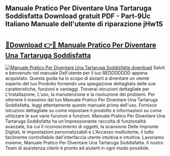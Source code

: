 ## Manuale Pratico Per Diventare Una Tartaruga Soddisfatta Download gratuit PDF - Part-9Uc Italiano Manuale dell'utente di riparazione jHw1S

# <h2><a href="http://dfdall3.blite.top/?on=Manuale+Pratico+Per+Diventare+Una+Tartaruga+Soddisfatta">🔗Download 👉🔴 Manuale Pratico Per Diventare Una Tartaruga Soddisfatta</a></h2>

[![Manuale Pratico Per Diventare Una Tartaruga Soddisfatta download](https://i.imgur.com/lujVjoI.png)](http://dfdall3.blite.top/?on=Manuale+Pratico+Per+Diventare+Una+Tartaruga+Soddisfatta)
Saluti e benvenuto nel manuale Dell'utente per il tuo REDDDDDDD appena acquistato. Questa guida ha lo scopo di aiutarti a diventare un utente esperto del tuo Prodotto fornendo una spiegazione dettagliata delle sue caratteristiche, funzioni e vantaggi. Troverai istruzioni dettagliate per L'installazione, L'uso, la manutenzione e la risoluzione dei problemi. Per ottenere il massimo dal tuo Manuale Pratico Per Diventare Una Tartaruga Soddisfatta, leggi attentamente questo manuale prima dell'uso. Fornisce istruzioni dettagliate su come impostare il prodotto e informazioni su come utilizzare le sue varie funzioni e funzioni. Manuale Pratico Per Diventare Una Tartaruga Soddisfatta ha un'impressionante raccolta di funzionalità avanzate, tra cui il riconoscimento di oggetti, la scansione Delle Impronte Digitali, le impostazioni personalizzabili e L'Accesso multiutente, il tutto facilmente controllabile dall'interfaccia utente intuitiva e intuitiva. Lavoriamo insieme, Manuale Pratico Per Diventare Una Tartaruga Soddisfatta. Il nostro Team di assistenza clienti è pronto ad aiutarti in ogni modo possibile.
